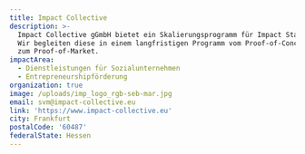 ```yaml
---
title: Impact Collective
description: >-
  Impact Collective gGmbH bietet ein Skalierungsprogramm für Impact Startups.
  Wir begleiten diese in einem langfristigen Programm vom Proof-of-Concept bis
  zum Proof-of-Market.
impactArea:
  - Dienstleistungen für Sozialunternehmen
  - Entrepreneurshipförderung
organization: true
image: /uploads/imp_logo_rgb-seb-mar.jpg
email: svm@impact-collective.eu
link: 'https://www.impact-collective.eu'
city: Frankfurt
postalCode: '60487'
federalState: Hessen
---
```


